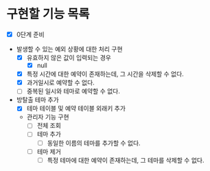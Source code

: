 # 구현할 기능 목록

- [x] 0단계 준비
- 발생할 수 있는 예외 상황에 대한 처리 구현
    - [x] 유효하지 않은 값이 입력되는 경우
        - [x] null
    - [x] 특정 시간에 대한 예약이 존재하는데, 그 시간을 삭제할 수 없다.
    - [x] 과거일시로 예약할 수 없다.
    - [ ] 중복된 일시와 테마로 예약할 수 없다.
- 방탈출 테마 추가
  - [x] 테마 테이블 및 예약 테이블 외래키 추가
  - 관리자 기능 구현
    - [ ] 전체 조회
    - [ ] 테마 추가
      - [ ] 동일한 이름의 테마를 추가할 수 없다.
    - [ ] 테마 제거
      - [ ] 특정 테마에 대한 예약이 존재하는데, 그 테마를 삭제할 수 없다.